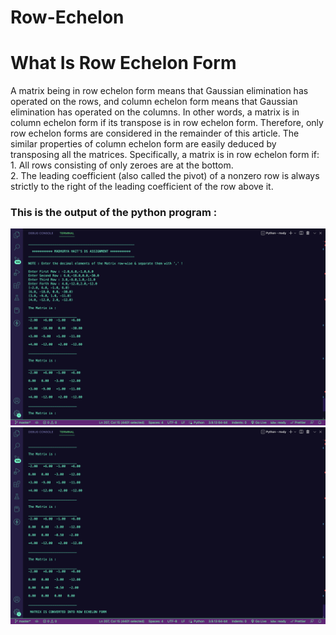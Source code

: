 # Row-Echelon

<h1>What Is Row Echelon Form</h1>
<p>
A matrix being in row echelon form means that Gaussian elimination has operated on the rows, and column echelon form means that Gaussian elimination has operated on the columns. In other words, a matrix is in column echelon form if its transpose is in row echelon form. Therefore, only row echelon forms are considered in the remainder of this article. The similar properties of column echelon form are easily deduced by transposing all the matrices. Specifically, a matrix is in row echelon form if:
<br>
1. All rows consisting of only zeroes are at the bottom.
<br>
2. The leading coefficient (also called the pivot) of a nonzero row is always strictly to the right of the leading coefficient of the row above it.
</p>
<h3>This is the output of the python program : </h3>
<img src ="imgs/img1.png" width=900/>
<img src ="imgs/img2.png" width=900/>
